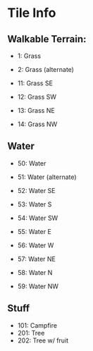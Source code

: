 # Tile Info

## Walkable Terrain:
* 1: Grass
* 2: Grass (alternate)

* 11: Grass SE
* 12: Grass SW
* 13: Grass NE
* 14: Grass NW

## Water
* 50: Water
* 51: Water (alternate)

* 52: Water SE
* 53: Water S
* 54: Water SW
* 55: Water E
* 56: Water W
* 57: Water NE
* 58: Water N
* 59: Water NW

## Stuff
* 101: Campfire
* 201: Tree
* 202: Tree w/ fruit